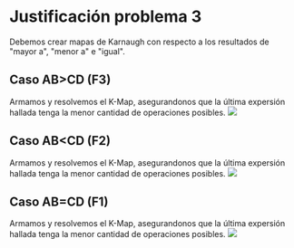 # Justificación problema 3

Debemos crear mapas de Karnaugh con respecto a los resultados de "mayor a", "menor a" e "igual".

## Caso AB>CD (F3)
Armamos y resolvemos el K-Map, asegurandonos que la última expersión hallada tenga la menor cantidad de operaciones posibles.
![]("pregunta3/kmap_ABmayorCD.PNG")

## Caso AB<CD (F2)
Armamos y resolvemos el K-Map, asegurandonos que la última expersión hallada tenga la menor cantidad de operaciones posibles.
![]("pregunta3/kmap_ABmenorCD.PNG")

## Caso AB=CD (F1)
Armamos y resolvemos el K-Map, asegurandonos que la última expersión hallada tenga la menor cantidad de operaciones posibles.
![]("pregunta3/kmap_ABigualCD.PNG")


